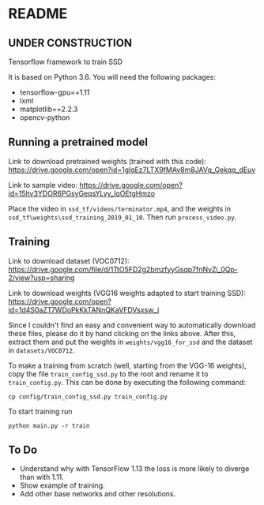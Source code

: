 # README #

## UNDER CONSTRUCTION

Tensorflow framework to train SSD

It is based on Python 3.6. You will need the following packages:
* tensorflow-gpu==1.11
* lxml
* matplotlib==2.2.3
* opencv-python

## Running a pretrained model

Link to download pretrained weights (trained with this code): https://drive.google.com/open?id=1glqEz7LTX9fMAv8m8JAVq_Gekqq_dEuv

Link to sample video: https://drive.google.com/open?id=15hv3YDOR6PGsyGeqsYLyy_lqOEtgHmzo

Place the video in `ssd_tf/videos/terminator.mp4`, and the weights in `ssd_tf\weights\ssd_training_2019_01_10`. Then run `process_video.py`.

## Training

Link to download dataset (VOC0712): https://drive.google.com/file/d/1TtO5FD2g2bmzfyyGsqp7fnNvZi_0Qp-2/view?usp=sharing

Link to download weights (VGG16 weights adapted to start training SSD): https://drive.google.com/open?id=1d4S0aZT7WDoPkKkTANnQKaVFDVsxsw_j

Since I couldn't find an easy and convenient way to automatically download these files, please do it by hand clicking on the links above. After this, extract them and put the weights in `weights/vgg16_for_ssd` and the dataset in `datasets/VOC0712`.

To make a training from scratch (well, starting from the VGG-16 weights), copy the file `train_config_ssd.py` to the root and rename it to `train_config.py`. This can be done by executing the following command:

``cp config/train_config_ssd.py train_config.py``

To start training run

``python main.py -r train``

## To Do
* Understand why with TensorFlow 1.13 the loss is more likely to diverge than with 1.11.
* Show example of training.
* Add other base networks and other resolutions.